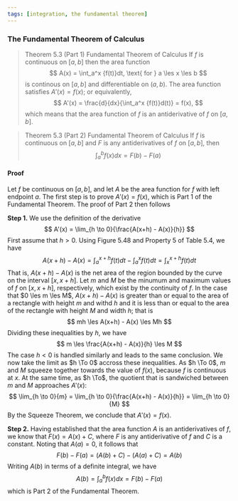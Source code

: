 ```yaml
---
tags: [integration, the fundamental theorem]
---
```


### The Fundamental Theorem of Calculus

> Theorem 5.3 (Part 1) Fundamental Theorem of Calculus
If $f$ is continuous on $[a,b]$ then the area function
$$
A(x) = \int_a^x {f(t)}dt, \text{ for } a \les x \les b
$$
is continous on $[a, b]$ and differentiable on $(a,b)$. The area function satisfies $A'(x) = f(x)$; or equivalently,
$$
A'(x) = \frac{d}{dx}{\int_a^x {f(t)}d(t)} = f(x),
$$
which means that the area function of $f$ is an antiderivative of $f$ on $[a, b]$.

> Theorem 5.3 (Part 2) Fundamental Theorem of Calculus
If $f$ is continuous on $[a,b]$ and $F$ is any antiderivatives of $f$ on $[a, b]$, then
$$
\int_a^b {f(x)}dx = F(b) - F(a)
$$

#### Proof
Let $f$ be continuous on $[a,b]$, and let $A$ be the area function for $f$ with left endpoint $a$. The first step is to prove $A'(x) = f(x)$, which is Part 1 of the Fundamental Theorem. The proof of Part 2 then follows

**Step 1.** We use the definition of the derivative
$$
A'(x) = \lim_{h \to 0}{\frac{A(x+h) - A(x)}{h}}
$$
First assume that $h>0$. Using Figure 5.48 and Property 5 of Table 5.4, we have
$$
A(x+h) - A(x) = \int_a^{x+h} {f(t)}dt - \int_a^{x} {f(t)}dt = \int_x^{x+h} {f(t)}dt
$$
That is, $A(x+h) - A(x)$ is the net area of the region bounded by the curve on the interval $[x, x+h]$.
Let $m$ and $M$ be the minumum and maximum values of $f$ on $[x, x+h]$, respectively, which exist by the continuity of $f$. In the case that $0 \les m \les M$, $A(x+h) - A(x)$ is greater than or equal to the area of a rectangle with height $m$ and withd $h$ and it is less than or equal to the area of the rectangle with height $M$ and width $h$; that is
$$
mh \les A(x+h) - A(x) \les Mh
$$
Dividing these inequalities by $h$, we have
$$
m \les \frac{A(x+h) - A(x)}{h} \les M
$$
The case $h<0$ is handled similarly and leads to the same conclusion.
We now take the limit as $h \To 0$ accross these inequalities. As $h \To 0$, $m$ and $M$ squeeze together towards the value of $f(x)$, because $f$ is continuous at $x$. At the same time, as $h \To$, the quotient that is sandwiched between $m$ and $M$ approaches $A'(x)$:
$$
\lim_{h \to 0}{m} = \lim_{h \to 0}{\frac{A(x+h) - A(x)}{h}} = \lim_{h \to 0}{M}
$$
By the Squeeze Theorem, we conclude that $A'(x) = f(x)$.

**Step 2.** Having established that the area function $A$ is an antiderivatives of $f$, we know that $F(x) = A(x) + C$, where $F$ is any antiderivative of $f$ and $C$ is a constant. Noting that $A(a) = 0$, it follows that
$$
F(b)- F(a) = (A(b) + C) - (A(a) + C) = A(b)
$$
Writing $A(b)$ in terms of a definite integral, we have
$$
A(b) = \int_a^b f(x)dx = F(b) - F(a)
$$
which is Part 2 of the Fundamental Theorem.
